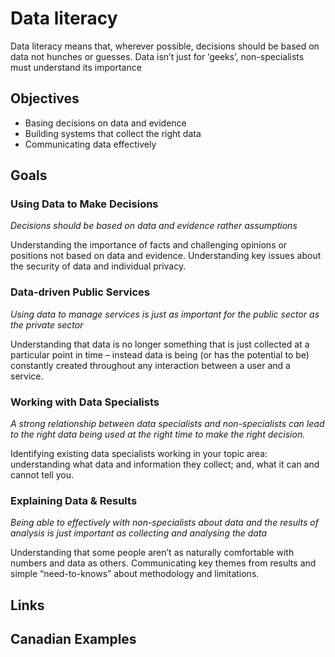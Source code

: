 # Data literacy

Data literacy means that, wherever possible, decisions should be based on data not hunches or guesses. Data isn’t just for ‘geeks’, non-specialists must understand its importance

## Objectives

- Basing decisions on data and evidence
- Building systems that collect the right data
- Communicating data effectively

## Goals

### Using Data to Make Decisions

*Decisions should be based on data and evidence rather assumptions*

Understanding the importance of facts 
and challenging opinions or positions not 
based on data and evidence.
Understanding key issues about the 
security of data and individual privacy.

### Data-driven Public Services

*Using data to manage services is just as important for the public sector as the private sector*

Understanding that data is no longer 
something that is just collected at a 
particular point in time – instead data is 
being (or has the potential to be) 
constantly created throughout any 
interaction between a user and a service.

### Working with Data Specialists

*A strong relationship between data specialists and non-specialists can lead to the right data being used at the right time to make the right decision.*

Identifying existing data specialists 
working in your topic area: understanding 
what data and information they collect; 
and, what it can and cannot tell you.

### Explaining Data & Results

*Being able to effectively with non-specialists about data and the results of analysis is just important as collecting and analysing the data*

Understanding that some people aren’t as 
naturally comfortable with numbers and 
data as others. Communicating key 
themes from results and simple “need-to-knows” about methodology and 
limitations.

## Links

## Canadian Examples
